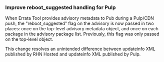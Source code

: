 ### Improve reboot_suggested handling for Pulp

When Errata Tool provides advisory metadata to Pub during a Pulp/CDN push, the
"reboot_suggested" flag on the advisory is now passed in two places: once on the
top-level advisory metadata object, and once on each package in the advisory package list.
Previously, this flag was only passed on the top-level object.

This change resolves an unintended difference between updateinfo XML published by
RHN Hosted and updateinfo XML published by Pulp.
